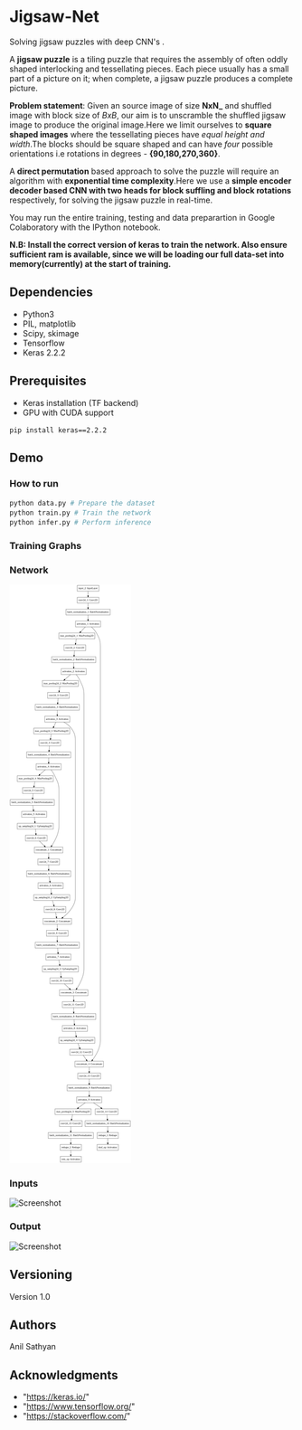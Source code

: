 # Jigsaw-Net

Solving jigsaw puzzles with deep CNN's .

A **jigsaw puzzle** is a tiling puzzle that requires the assembly of often oddly shaped interlocking and tessellating pieces. Each piece usually has a small part of a picture on it; when complete, a jigsaw puzzle produces a complete picture.

**Problem statement**: Given an source image of size **NxN_** and shuffled image with block size of *BxB*, our aim is to unscramble the shuffled jigsaw image to produce the original image.Here we limit ourselves to **square shaped images** where the tessellating pieces have *equal height and width*.The blocks should be square shaped and can have *four* possible orientations i.e rotations in degrees - **{90,180,270,360}**.

A **direct permutation** based approach to solve the puzzle will require an algorithm with **exponential time complexity**.Here we use a **simple encoder decoder based CNN with two heads for block suffling and block rotations** respectively, for solving the jigsaw puzzle in real-time.

You may run the entire training, testing and data preparartion in Google Colaboratory with the IPython notebook.

**N.B: Install the correct version of keras to train the network. Also ensure sufficient ram is available, since we will be loading our full data-set into memory(currently) at the start of training.**

## Dependencies

* Python3
* PIL, matplotlib
* Scipy, skimage
* Tensorflow
* Keras 2.2.2

## Prerequisites

* Keras installation (TF backend)
* GPU with CUDA support
```
pip install keras==2.2.2
```
## Demo

### How to run

```python
python data.py # Prepare the dataset
python train.py # Train the network
python infer.py # Perform inference
```

### Training Graphs


### Network

![Screenshot](scramble_model.png)

### Inputs

![Screenshot](https://drive.google.com/uc?id=1hxKsUA9_oAk41o6YGFuOL9mAgQ5SqxjC)

### Output
![Screenshot](https://drive.google.com/uc?id=1Rb6oXW3KufVApvID9MwxsknpQON2CkQ_)

## Versioning

Version 1.0

## Authors

Anil Sathyan

## Acknowledgments
* "https://keras.io/"
* "https://www.tensorflow.org/"
* "https://stackoverflow.com/"
